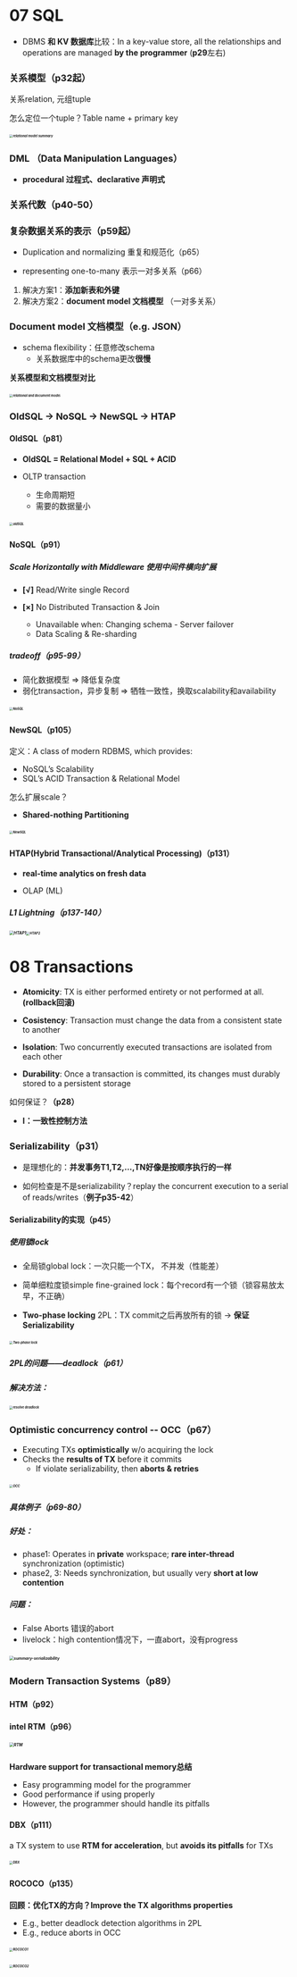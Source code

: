 # 07 SQL

- DBMS **和 KV 数据库**比较：In a key-value store, all the relationships and operations are managed  **by the programmer** (**p29**左右)

### 关系模型（p32起）

关系relation, 元组tuple

怎么定位一个tuple？Table name + primary key

##### <img src="./images/07&08//relational model summary.png" alt="relational model summary" style="zoom:40%;" />

### DML （Data Manipulation Languages）

- **procedural 过程式、declarative 声明式**

### 关系代数（p40-50）

### 复杂数据关系的表示（p59起）

- Duplication and normalizing 重复和规范化（p65）

- representing one-to-many 表示一对多关系（p66）

1. 解决方案1：**添加新表和外键**
2. 解决方案2：**document model 文档模型** （一对多关系）

### Document model 文档模型（e.g. JSON）

- schema flexibility：任意修改schema
  - 关系数据库中的schema更改**很慢**

**关系模型和文档模型对比**

##### <img src="./images/07&08//relational and document model.png" alt="relational and document model" style="zoom: 40%;" />

### OldSQL → NoSQL → NewSQL → HTAP

#### OldSQL（p81）

- **OldSQL = Relational Model + SQL + ACID**

- OLTP transaction
  - 生命周期短
  - 需要的数据量小

##### <img src="./images/07&08//oldSQL.png" alt="oldSQL" style="zoom: 40%;" />

#### NoSQL（p91）

##### **Scale Horizontally with Middleware 使用中间件横向扩展**

- **[√]** Read/Write single Record 

- **[×]** No Distributed Transaction & Join 
  - Unavailable when: Changing schema - Server failover 
  - Data Scaling & Re-sharding

##### tradeoff（p95-99）

- 简化数据模型 => 降低复杂度
- 弱化transaction，异步复制 => 牺牲一致性，换取scalability和availability

##### <img src="./images/07&08//NoSQL.png" alt="NoSQL" style="zoom: 40%;" />

#### NewSQL（p105）

定义：A class of modern RDBMS, which provides:

- NoSQL’s Scalability
- SQL’s ACID Transaction & Relational Model

怎么扩展scale？

- **Shared-nothing Partitioning**

##### <img src="./images/07&08//NewSQL.png" alt="NewSQL" style="zoom:40%;" />

#### HTAP(Hybrid Transactional/Analytical Processing)（p131）

-  **real-time analytics on fresh data**

- OLAP (ML)

##### L1 Lightning（p137-140）

##### <img src="./images/07&08/HTAP1.png" alt="HTAP1" style="zoom:50%;" /><img src="./images/07&08/HTAP2.png" alt="HTAP2" style="zoom:40%;" />



# 08 Transactions

- **Atomicity**: TX is either performed entirety or not performed at all. **(rollback回滚)**

- **Cosistency**: Transaction must change the data from a consistent state to another

- **Isolation**: Two concurrently executed transactions are isolated from each other

- **Durability**: Once a transaction is committed, its changes must durably stored to a persistent storage

如何保证？**（p28）**

- **I：一致性控制方法**

### Serializability（p31）

- 是理想化的：**并发事务T1,T2,...,TN好像是按顺序执行的一样**

- 如何检查是不是serializability？replay the concurrent execution to a serial of reads/writes（**例子p35-42**）

#### Serializability的实现（p45）

##### 使用锁lock

- 全局锁global lock：一次只能一个TX， 不并发（性能差）
- 简单细粒度锁simple fine-grained lock：每个record有一个锁（锁容易放太早，不正确）

- **Two-phase locking** 2PL：TX commit之后再放所有的锁 -> **保证Serializability**

##### <img src="./images/07&08//Two-phase lock.png" alt="Two-phase lock" style="zoom:40%;" />

##### 2PL的问题——deadlock（p61）

##### 解决方法：

##### <img src="./images/07&08//resolve deadlock.png" alt="resolve deadlock" style="zoom:40%;" />

### Optimistic concurrency control -- OCC（p67）

- Executing TXs **optimistically** w/o acquiring the lock
- Checks the **results of TX** before it commits
  - If violate serializability, then **aborts & retries**

##### <img src="./images/07&08//OCC.png" alt="OCC" style="zoom:40%;" />

##### **具体例子（p69-80）**

##### 好处：

- phase1: Operates in **private** workspace;  **rare inter-thread**  synchronization (optimistic)
- phase2, 3: Needs synchronization, but usually very **short at low contention**

##### 问题：

- False Aborts 错误的abort
- livelock：high contention情况下，一直abort，没有progress

##### <img src="./images/07&08//summary-serializability.png" alt="summary-serializability" style="zoom:50%;" />

### Modern Transaction  Systems（p89）

#### HTM（p92）

#### intel RTM（p96）

##### <img src="./images/07&08//RTM.png" alt="RTM" style="zoom:50%;" />

**Hardware support for transactional memory总结**

- Easy programming model for the programmer
- Good performance if using properly
- However, the programmer should handle its pitfalls

#### DBX（p111）

a TX system to use **RTM for acceleration**, but **avoids its pitfalls** for TXs

##### <img src="./images/07&08//DBX.png" alt="DBX" style="zoom:40%;" />

#### ROCOCO（p135）

**回顾：优化TX的方向？Improve the TX algorithms properties**

- E.g., better deadlock detection algorithms in 2PL
- E.g., reduce aborts in OCC

##### <img src="./images/07&08//ROCOCO1.png" alt="ROCOCO1" style="zoom:40%;" />

##### <img src="./images/07&08//ROCOCO2.png" alt="ROCOCO2" style="zoom:40%;" />